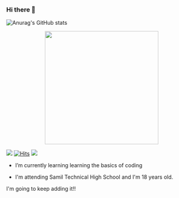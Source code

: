 ### Hi there 👋
![Anurag's GitHub stats](https://github-readme-stats.vercel.app/api?username=YoonPink&show_icons=true&theme=jolly)
<p align="center">
  <a href="https://github.com/devxb/CommitCombo">
    <img src="http://commitcombo.com/theme?user=YoonPink&theme=Cloud&v=2)" width = "300" height = "auto"/>
  </a>
</p>


<a href="https://www.rocketpunch.com/companies/archisketch-1" target="_blank"><img src="https://img.shields.io/badge/Archisketch-ffddff?style=plastic&logo=#EF2D5E&logoColor=ffddff"/></a>
[![Hits](https://hits.seeyoufarm.com/api/count/incr/badge.svg?url=https%3A%2F%2Fgithub.com%2FYoonPink&count_bg=%23FFDDFF&title_bg=%23555555&icon=&icon_color=%23FFA0FF&title=hits&edge_flat=false)](https://hits.seeyoufarm.com)
![](https://img.shields.io/github/followers/YoonPink?color=ffddff&logoColor=ffddff&style=social)

- I’m currently learning learning the basics of coding

- I'm attending Samil Technical High School and I'm 18 years old.

I'm going to keep adding it!!
